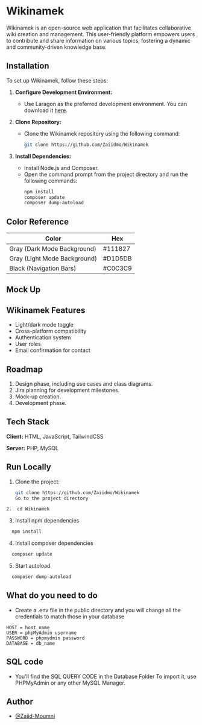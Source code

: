 # Wikinamek

Wikinamek is an open-source web application that facilitates collaborative wiki creation and management. This user-friendly platform empowers users to contribute and share information on various topics, fostering a dynamic and community-driven knowledge base.

## Installation

To set up Wikinamek, follow these steps:

1. **Configure Development Environment:**
   - Use Laragon as the preferred development environment. You can download it [here](https://laragon.org/index.html).

2. **Clone Repository:**
   - Clone the Wikinamek repository using the following command:
     ```bash
     git clone https://github.com/Zaiidmo/Wikinamek
     ```

3. **Install Dependencies:**
   - Install Node.js and Composer.
   - Open the command prompt from the project directory and run the following commands:
     ```bash
     npm install
     composer update
     composer dump-autoload
     ```

## Color Reference

| Color | Hex |
| ------ | --- |
| Gray (Dark Mode Background) | #111827 |
| Gray (Light Mode Background) | #D1D5DB |
| Black (Navigation Bars) | #C0C3C9 |


## Mock Up

<!-- - Access the Figma model for Wikinamek [here](https://www.figma.com/your-figma-model-link). -->

## Wikinamek Features

- Light/dark mode toggle
- Cross-platform compatibility
- Authentication system
- User roles
- Email confirmation for contact


## Roadmap

1. Design phase, including use cases and class diagrams.
2. Jira planning for development milestones.
3. Mock-up creation.
4. Development phase.



## Tech Stack

**Client:** HTML, JavaScript, TailwindCSS

**Server:** PHP, MySQL

## Run Locally

1. Clone the project:
   ```bash
   git clone https://github.com/Zaiidmo/Wikinamek
   Go to the project directory

```bash
2.  cd Wikinamek
```

3. Install npm dependencies

```bash
  npm install
```
4. Install composer dependencies

```bash
  composer update
```

5. Start autoload

```bash
  composer dump-autoload
```

## What do you need to do

- Create a .env file in the public directory and you will change all the credentials to match those in your database

```env
HOST = host_name
USER = phpMyAdmin username
PASSWORD = phpmydmin password
DATABASE = db_name
```
## SQL code

- You'll find the SQL QUERY CODE in the Database Folder 
To import it, use PHPMyAdmin or any other MySQL Manager.

## Author

- [@Zaiid-Moumni](https://github.com/Zaiidmo/)